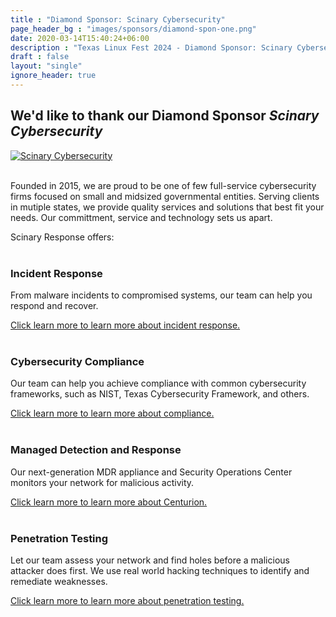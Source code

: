 ```yaml
---
title : "Diamond Sponsor: Scinary Cybersecurity"
page_header_bg : "images/sponsors/diamond-spon-one.png"
date: 2020-03-14T15:40:24+06:00
description : "Texas Linux Fest 2024 - Diamond Sponsor: Scinary Cybersecurity"
draft : false
layout: "single"
ignore_header: true
---
```


## We'd like to thank our Diamond Sponsor _Scinary Cybersecurity_

[![Scinary Cybersecurity](/images/sponsors/diamond-spon-one-large.png)](https://www.scinary.com/)
<br /><br />

Founded in 2015, we are proud to be one of few full-service cybersecurity firms focused on small and midsized governmental entities. Serving clients in mutiple states, we provide quality services and solutions that best fit your needs. Our committment, service and technology sets us apart.

Scinary Response offers:
<br /><br />

### Incident Response

From malware incidents to compromised systems, our team can help you respond and recover.

[Click learn more to learn more about incident response.](https://www.scinary.com/services/incident-response/)
<br /><br />

### Cybersecurity Compliance

Our team can help you achieve compliance with common cybersecurity frameworks, such as NIST, Texas Cybersecurity Framework, and others.

[Click learn more to learn more about compliance.](https://www.scinary.com/services/compliance/)
<br /><br />

### Managed Detection and Response

Our next-generation MDR appliance and Security Operations Center monitors your network for malicious activity.

[Click learn more to learn more about Centurion.](https://www.scinary.com/services/centurion/)
<br /><br />


### Penetration Testing

Let our team assess your network and find holes before a malicious attacker does first. We use real world hacking techniques to identify and remediate weaknesses.

[Click learn more to learn more about penetration testing.](https://www.scinary.com/services/penetration-testing/)
